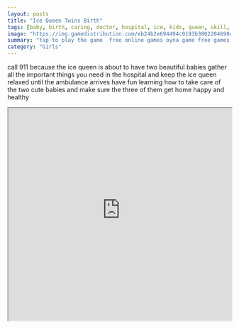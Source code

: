 ```yaml
---
layout: posts
title: "Ice Queen Twins Birth"
tags: [baby, birth, caring, doctor, hospital, ice, kids, queen, skill, free, online, games, oyna, game, free, games, play, play, games]
image: "https://img.gamedistribution.com/eb24b2e694494c0193b38022046984d1.jpg"
summary: "tap to play the game  free online games oyna game free games play play games"
category: "Girls"
---
```


call 911 because the ice queen is about to have two beautiful babies gather all the important things you need in the hospital and keep the ice queen relaxed until the ambulance arrives have fun learning how to take care of the two cute babies and make sure the three of them get home happy and healthy

<iframe width="100%" height="480px;" src="https://html5.gamedistribution.com/eb24b2e694494c0193b38022046984d1/"></iframe>